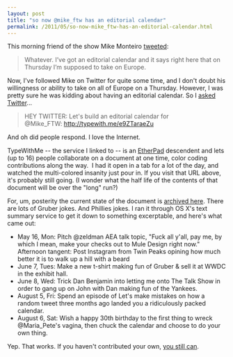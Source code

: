 ```yaml
---
layout: post
title: "so now @mike_ftw has an editorial calendar"
permalink: /2011/05/so-now-mike_ftw-has-an-editorial-calendar.html
---
```


<p>This morning friend of the show Mike Monteiro <a href="http://twitter.com/#!/Mike_FTW/status/66189757662756864" target="_self">tweeted</a>:</p>
<blockquote>
<p>Whatever. I’ve got an editorial calendar and it says right here that on Thursday I’m supposed to take on Europe.</p>
</blockquote>
<p>Now, I&#39;ve followed Mike on Twitter for quite some time, and I don&#39;t doubt his willingness or ability to take on all of Europe on a Thursday. However, I was pretty sure he was kidding about having an editorial calendar. So I <a href="http://twitter.com/#!/sippey/status/66191860984594432" target="_self">asked Twitter</a>...</p>
<blockquote>
<p>HEY TWITTER: Let&#39;s build an editorial calendar for @Mike_FTW:&#0160;<a href="http://typewith.me/e9ZTaraeZu" target="_self">http://typewith.me/e9ZTaraeZu</a></p>
</blockquote>
<p>And oh did people respond. I love the Internet.</p>
<p>TypeWithMe -- the service I linked to -- is an <a href="http://etherpad.com/" target="_self">EtherPad</a> descendent and lets (up to 16) people collaborate on a document at one time, color coding contributions along the way. &#0160;I had it open in a tab for a lot of the day, and watched the multi-colored insanity just pour in. If you visit that URL above, it&#39;s probably still going. (I wonder what the half life of the contents of that document will be over the &quot;long&quot; run?)</p>
<p>For, um, posterity the current state of the document is&#0160;<a href="http://www.sippey.com/files/mike-ftw-edit-calendar.html" target="_self">archived here</a>. There are lots of Gruber jokes. And Phillies jokes. I ran it through OS X&#39;s text summary service to get it down to something excerptable, and here&#39;s what came out:</p>
<ul>
<li>May 16, Mon: Pitch @zeldman AEA talk topic, &quot;Fuck all y&#39;all, pay me, by which I mean, make your checks out to Mule Design right now.&quot; Afternoon tangent: Post Instagram from Twin Peaks opining how much better it is to walk up a hill with a beard</li>
<li>June 7, Tues: Make a new t-shirt making fun of Gruber &amp; sell it at WWDC in the exhibit hall.</li>
<li>June 8, Wed: Trick Dan Benjamin into letting me onto The Talk Show in order to gang up on John with Dan making fun of the Yankees.</li>
<li>August 5, Fri: Spend an episode of Let&#39;s make mistakes on how a random tweet three months ago landed you a ridiculously packed calendar.</li>
<li>August 6, Sat: Wish a happy 30th birthday to the first thing to wreck @Maria_Pete&#39;s vagina, then chuck the calendar and choose to do your own thing.</li>
</ul>
<p>Yep. That works. If you haven&#39;t contributed your own, <a href="http://typewith.me/e9ZTaraeZu" target="_self">you still can</a>.</p>


